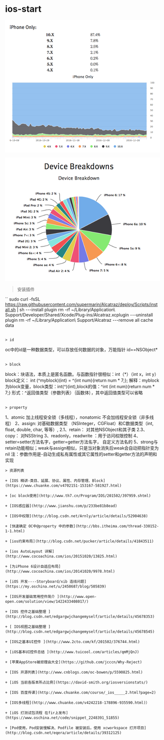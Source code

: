 # ios-start

<p text-align="center"><img src="a.png" alt=""></p>
<p text-align="center"><img src="b.png" alt=""></p>



> 安装插件

``
sudo curl -fsSL https://raw.githubusercontent.com/supermarin/Alcatraz/deploy/Scripts/install.sh | sh  ---install plugin
rm -rf ~/Library/Application\ Support/Developer/Shared/Xcode/Plug-ins/Alcatraz.xcplugin ---uninstall plugin
rm -rf ~/Library/Application\ Support/Alcatraz ---remove all cache data

```

> id

```
oc中的id是一种数据类型，可以存放任何数据的对象，万能指针 id==NSObject*
```

> block

```
block：块语法，本质上是匿名函数。与函数指针很相似：int（*）（int x，int y）
block定义： int (^myblock)(int) = ^(int num){return num * 7;};
解释：myblock为block变量，block类型：int(^)(int),block的值：^int (int num){return num * 7;}
形式：^返回值类型（参数列表）｛函数体｝，其中返回值类型可以省略
```

> property

```
1、atomic 加上线程安全锁（多线程），nonatomic 不会加线程安全锁（非多线程）
2、assign: 对基础数据类型 （NSInteger，CGFloat）和C数据类型（int, float, double, char, 等等）,
2.1、retain： 对其他NSObject和其子类
2.3、copy： 对NSString
3、readonly，readwrite ：用于访问权限控制
4、setter=setter方法名字，getter=getter方法名字， 自定义方法名的
5、strong与retain功能相似；weak与assign相似，只是当对象消失后weak会自动把指针变为nil
注：参数作用是-自动生成私有属性或其它属性的setter和getter方法的声明和实现
```
> 资源列表

+ [IOS 精讲-类目、延展、协议、属性、内存管理、Block](https://www.chuanke.com/v4702151-153167-581927.html)

+ [oc block使用](http://www.th7.cn/Program/IOS/201502/397959.shtml)

+ [IOS感应器](http://www.jianshu.com/p/233be81b8ead)

+ [IOS中权限](http://blog.csdn.net/Arnly/article/details/52904638)

+ [快速确定 OC中@property 中的参数](http://bbs.itheima.com/thread-330152-1-1.html)

+ [ios约束布局](http://blog.csdn.net/pucker/article/details/41843511)

+ [ios AutoLayout 详解](http://www.cocoachina.com/ios/20151020/13825.html)

+ [为iPhone 6设计自适应布局](http://www.cocoachina.com/ios/20141020/9978.html)

+ [iOS 开发----Storyboard/xib 连线问题](https://my.oschina.net/u/2458687/blog/505839)

+ [IOS开发基础常用控件简介 ](http://www.open-open.com/solution/view/1422433408017/)

+ [IOS 控件之基础整理 ](http://blog.csdn.net/edgargwjchangemyself/article/details/45678353)

+ [ IOS视图之基础整理 ](http://blog.csdn.net/edgargwjchangemyself/article/details/45678545)

+ [IOS之基本UI控件 ](http://www.2cto.com/kf/201502/376744.html)

+ [iOS基本UI控件总结 ](http://www.tuicool.com/articles/qmMjQnJ)

+ [苹果AppStore被拒理由大全](https://github.com/jcccn/Why-Reject)

+ [IOS 开源列表](http://www.cnblogs.com/oc-bowen/p/5590825.html)

+ [iOS 当前各版本所占比例](https://david-smith.org/iosversionstats/)

+ [IOS 百度传课](http://www.chuanke.com/course/_ios_____2.html?page=2)

+ [IOS多线程](http://www.chuanke.com/v4242218-178896-935590.html)）

+ [iOS 打测试包流程 在fir上发布](https://www.oschina.net/code/snippet_2248391_51855)

+ [Pod使用，Pod安装慢解决、Podfile 被安装后，使用 xcworkspace 打开项目](http://blog.csdn.net/eqera/article/details/39312125)

